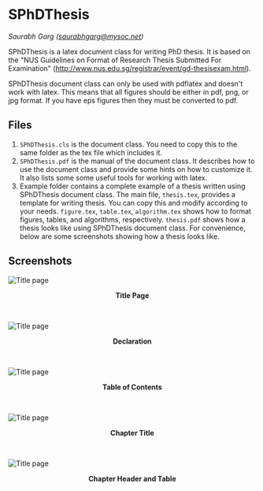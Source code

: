 # SPhDThesis #
*Saurabh Garg ([saurabhgarg@mysoc.net](mailto:saurabhgarg@mysoc.net "saurabhgarg@mysoc.net"))*

SPhDThesis is a latex document class for writing PhD thesis. It is based on the "NUS Guidelines on Format of Research Thesis Submitted For Examination" (http://www.nus.edu.sg/registrar/event/gd-thesisexam.html).

SPhDThesis document class can only be used with pdflatex and doesn't work with latex. This means that all figures should be either in pdf, png, or jpg format. If you have eps figures then they must be converted to pdf.

## Files ##
1. `SPhDThesis.cls` is the document class. You need to copy this to the same folder as the tex file which includes it.
2. `SPhDThesis.pdf` is the manual of the document class. It describes how to use the document class and provide some hints on how to customize it. It also lists some some useful tools for working with latex.
3. Example folder contains a complete example of a thesis written using SPhDThesis document class. The main file, `thesis.tex`, provides a template for writing thesis. You can copy this and modify according to your needs. `figure.tex`, `table.tex`, `algorithm.tex` shows how to format figures, tables, and algorithms, respectively. `thesis.pdf` shows how a thesis looks like using SPhDThesis document class. For convenience, below are some screenshots showing how a thesis looks like.

## Screenshots ##
![Title page](title.png)
<p align="center" style="font-weight:bold"><strong>Title Page</strong></p>
<br/>

![Title page](declaration.png)
<p align="center" style="font-weight:bold"><strong>Declaration</strong></p>
<br/>

![Title page](table-of-contents.png)
<p align="center" style="font-weight:bold"><strong>Table of Contents</strong></p>
<br/>

![Title page](chapter-title.png)
<p align="center" style="font-weight:bold"><strong>Chapter Title</strong></p>
<br/>

![Title page](chapter-header.png)
<p align="center" style="font-weight:bold"><strong>Chapter Header and Table</strong></p>